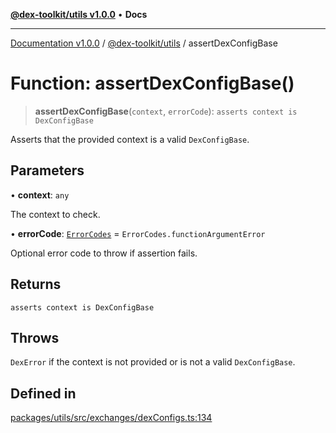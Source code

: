 [**@dex-toolkit/utils v1.0.0**](../README.md) • **Docs**

***

[Documentation v1.0.0](../../../packages.md) / [@dex-toolkit/utils](../README.md) / assertDexConfigBase

# Function: assertDexConfigBase()

> **assertDexConfigBase**(`context`, `errorCode`): `asserts context is DexConfigBase`

Asserts that the provided context is a valid `DexConfigBase`.

## Parameters

• **context**: `any`

The context to check.

• **errorCode**: [`ErrorCodes`](../enumerations/ErrorCodes.md) = `ErrorCodes.functionArgumentError`

Optional error code to throw if assertion fails.

## Returns

`asserts context is DexConfigBase`

## Throws

`DexError` if the context is not provided or is not a valid `DexConfigBase`.

## Defined in

[packages/utils/src/exchanges/dexConfigs.ts:134](https://github.com/niZmosis/dex-toolkit/blob/3d8b41b44787b30fbea5de3ab4737662ffb61bc8/packages/utils/src/exchanges/dexConfigs.ts#L134)
